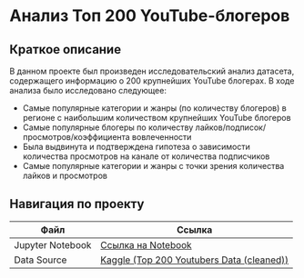 # Анализ Топ 200 YouTube-блогеров

## Краткое описание
В данном проекте был произведен исследовательский анализ датасета, содержащего информацию о 200 крупнейших YouTube блогерах.
В ходе анализа было исследовано следующее:
* Самые популярные категории и жанры (по количеству блогеров) в регионе с наибольшим количеством крупнейших YouTube блогеров
* Самые популярные блогеры по количеству лайков/подписок/просмотров/коэффициента вовлеченности
* Была выдвинута и подтверждена гипотеза о зависимости количества просмотров на канале от количества подписчиков
* Самые популярные категории и жанры с точки зрения количества лайков и просмотров


## Навигация по проекту

| Файл | Ссылка |
| --- | --- |
| Jupyter Notebook | [Ссылка на Notebook](https://github.com/gorbunovvitaly/Top_200_Youtubers_analysis/blob/main/EDA%20Top%20200%20Youtubers.ipynb)
| Data Source | [Kaggle (Top 200 Youtubers Data (cleaned))](https://www.kaggle.com/datasets/syedjaferk/top-200-youtubers-cleaned)|
